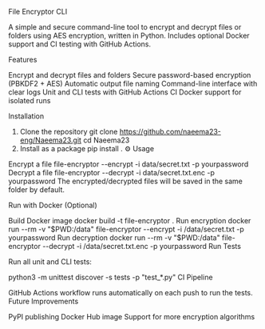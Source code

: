  File Encryptor CLI

A simple and secure command-line tool to encrypt and decrypt files or folders using AES encryption, written in Python. Includes optional Docker support and CI testing with GitHub Actions.

 Features

Encrypt and decrypt files and folders
Secure password-based encryption (PBKDF2 + AES)
Automatic output file naming
Command-line interface with clear logs
Unit and CLI tests with GitHub Actions CI
Docker support for isolated runs

Installation

1. Clone the repository
git clone https://github.com/naeema23-eng/Naeema23.git
cd Naeema23
2. Install as a package
pip install .
⚙️ Usage

 Encrypt a file
file-encryptor --encrypt -i data/secret.txt -p yourpassword
 Decrypt a file
file-encryptor --decrypt -i data/secret.txt.enc -p yourpassword
The encrypted/decrypted files will be saved in the same folder by default.

Run with Docker (Optional)

Build Docker image
docker build -t file-encryptor .
Run encryption
docker run --rm -v "$PWD:/data" file-encryptor --encrypt -i /data/secret.txt -p yourpassword
Run decryption
docker run --rm -v "$PWD:/data" file-encryptor --decrypt -i /data/secret.txt.enc -p yourpassword
 Run Tests

Run all unit and CLI tests:

python3 -m unittest discover -s tests -p "test_*.py"
 CI Pipeline

GitHub Actions workflow runs automatically on each push to run the tests.
 Future Improvements

PyPI publishing
Docker Hub image
Support for more encryption algorithms

